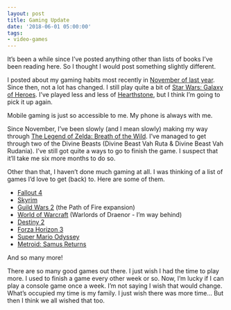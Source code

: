 ```yaml
---
layout: post
title: Gaming Update
date: '2018-06-01 05:00:00'
tags:
- video-games
---
```


It’s been a while since I’ve posted anything other than lists of books I’ve been reading here. So I thought I would post something slightly different.

I posted about my gaming habits most recently in [November of last year](/2017/11/05/video-games-and-gaming/). Since then, not a lot has changed. I still play quite a bit of [Star Wars: Galaxy of Heroes](https://www.ea.com/games/starwars/galaxy-of-heroes). I’ve played less and less of [Hearthstone](https://playhearthstone.com/en-us/), but I think I’m going to pick it up again.

Mobile gaming is just so accessible to me. My phone is always with me.

Since November, I’ve been slowly (and I mean slowly) making my way through [The Legend of Zelda: Breath of the Wild](https://www.zelda.com/breath-of-the-wild/). I’ve managed to get through two of the Divine Beasts (Divine Beast Vah Ruta & Divine Beast Vah Rudania). I’ve still got quite a ways to go to finish the game. I suspect that it’ll take me six more months to do so.

Other than that, I haven’t done much gaming at all. I was thinking of a list of games I’d love to get (back) to. Here are some of them.

- [Fallout 4](https://fallout.bethesda.net/)
- [Skyrim](https://elderscrolls.bethesda.net/en?)
- [Guild Wars 2](https://www.guildwars2.com/en/) (the Path of Fire expansion)
- [World of Warcraft](https://worldofwarcraft.com/en-us/) (Warlords of Draenor - I’m way behind)
- [Destiny 2](https://www.destinythegame.com/)
- [Forza Horizon 3](https://forzamotorsport.net/en-US/games/fh3)
- [Super Mario Odyssey](https://www.nintendo.com/games/detail/super-mario-odyssey-switch)
- [Metroid: Samus Returns](https://www.nintendo.com/games/detail/metroid-samus-returns-3ds)

And so many more!

There are so many good games out there. I just wish I had the time to play more. I used to finish a game every other week or so. Now, I’m lucky if I can play a console game once a week. I’m not saying I wish that would change. What’s occupied my time is my family. I just wish there was more time… But then I think we all wished that too.

